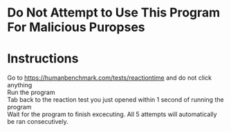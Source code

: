 # Do Not Attempt to Use This Program For Malicious Puropses

# Instructions
Go to https://humanbenchmark.com/tests/reactiontime and do not click anything<br/>
Run the program<br/>
Tab back to the reaction test you just opened within 1 second of running the program<br/>
Wait for the program to finish excecuting. All 5 attempts will automatically be ran consecutively.<br/>
